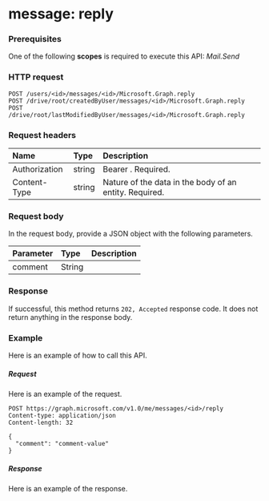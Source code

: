 # message: reply


### Prerequisites
One of the following **scopes** is required to execute this API: _Mail.Send_
### HTTP request
<!-- { "blockType": "ignored" } -->
```http
POST /users/<id>/messages/<id>/Microsoft.Graph.reply
POST /drive/root/createdByUser/messages/<id>/Microsoft.Graph.reply
POST /drive/root/lastModifiedByUser/messages/<id>/Microsoft.Graph.reply

```
### Request headers
| Name       | Type | Description|
|:---------------|:--------|:----------|
| Authorization  | string  | Bearer <token>. Required. |
| Content-Type | string  | Nature of the data in the body of an entity. Required. |

### Request body
In the request body, provide a JSON object with the following parameters.

| Parameter	   | Type	|Description|
|:---------------|:--------|:----------|
|comment|String||

### Response
If successful, this method returns `202, Accepted` response code. It does not return anything in the response body.

### Example
Here is an example of how to call this API.
##### Request
Here is an example of the request.
<!-- {
  "blockType": "request",
  "name": "message_reply"
}-->
```http
POST https://graph.microsoft.com/v1.0/me/messages/<id>/reply
Content-type: application/json
Content-length: 32

{
  "comment": "comment-value"
}
```

##### Response
Here is an example of the response. 
<!-- {
  "blockType": "response",
  "truncated": true,
  "@odata.type": "microsoft.graph.none"
} -->
```http
```

<!-- uuid: 8fcb5dbc-d5aa-4681-8e31-b001d5168d79
2015-10-25 14:57:30 UTC -->
<!-- {
  "type": "#page.annotation",
  "description": "message: reply",
  "keywords": "",
  "section": "documentation",
  "tocPath": ""
}-->